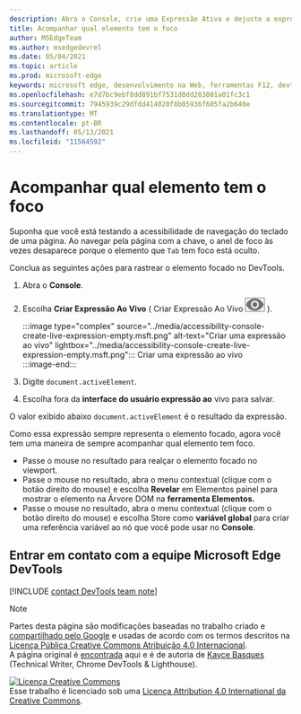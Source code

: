 ```yaml
---
description: Abra o Console, crie uma Expressão Ativa e dejuste a expressão como document.activeElement.
title: Acompanhar qual elemento tem o foco
author: MSEdgeTeam
ms.author: msedgedevrel
ms.date: 05/04/2021
ms.topic: article
ms.prod: microsoft-edge
keywords: microsoft edge, desenvolvimento na Web, ferramentas F12, devtools
ms.openlocfilehash: e7d7bc9ebf8dd891bf7531d8dd283801a01fc3c1
ms.sourcegitcommit: 7945939c29dfdd414020f8b05936f605fa2b640e
ms.translationtype: MT
ms.contentlocale: pt-BR
ms.lasthandoff: 05/13/2021
ms.locfileid: "11564592"
---
```

<!-- Copyright Kayce Basques 

   Licensed under the Apache License, Version 2.0 (the "License");
   you may not use this file except in compliance with the License.
   You may obtain a copy of the License at

       https://www.apache.org/licenses/LICENSE-2.0

   Unless required by applicable law or agreed to in writing, software
   distributed under the License is distributed on an "AS IS" BASIS,
   WITHOUT WARRANTIES OR CONDITIONS OF ANY KIND, either express or implied.
   See the License for the specific language governing permissions and
   limitations under the License.  -->  
# <a name="track-which-element-has-focus"></a>Acompanhar qual elemento tem o foco  

Suponha que você está testando a acessibilidade de navegação do teclado de uma página.  Ao navegar pela página com a chave, o anel de foco às vezes desaparece porque o elemento que `Tab` tem foco está oculto.  

Conclua as seguintes ações para rastrear o elemento focado no DevTools.  

1.  Abra o **Console**.  
1.  Escolha **Criar Expressão Ao Vivo** \( Criar Expressão Ao Vivo ![ ](../media/create-live-expression-icon.msft.png) \).  
    
    :::image type="complex" source="../media/accessibility-console-create-live-expression-empty.msft.png" alt-text="Criar uma expressão ao vivo" lightbox="../media/accessibility-console-create-live-expression-empty.msft.png":::
       Criar uma expressão ao vivo  
    :::image-end:::  
    
1.  Digite `document.activeElement`.  
1.  Escolha fora da **interface do usuário expressão ao** vivo para salvar.  
    
O valor exibido abaixo `document.activeElement` é o resultado da expressão.  

Como essa expressão sempre representa o elemento focado, agora você tem uma maneira de sempre acompanhar qual elemento tem foco.  

*   Passe o mouse no resultado para realçar o elemento focado no viewport.  
*   Passe o mouse no resultado, abra o menu contextual \(clique com o botão direito do mouse\) e escolha **Revelar** em Elementos painel para mostrar o elemento na Árvore DOM na **ferramenta Elementos.**  
*   Passe o mouse no resultado, abra o menu contextual \(clique com o botão direito do mouse\) e escolha Store como **variável global** para criar uma referência variável ao nó que você pode usar no **Console**.  

## <a name="getting-in-touch-with-the-microsoft-edge-devtools-team"></a>Entrar em contato com a equipe Microsoft Edge DevTools  

[!INCLUDE [contact DevTools team note](../includes/contact-devtools-team-note.md)]  

<!-- links -->  

> [!NOTE]
> Partes desta página são modificações baseadas no trabalho criado e [compartilhado pelo Google][GoogleSitePolicies] e usadas de acordo com os termos descritos na [Licença Pública Creative Commons Atribuição 4.0 Internacional][CCA4IL].  
> A página original é [encontrada](https://developers.google.com/web/tools/chrome-devtools/accessibility/focus) aqui e é de autoria de [Kayce Basques][KayceBasques] \(Technical Writer, Chrome DevTools \& Lighthouse\).  

[![Licença Creative Commons][CCby4Image]][CCA4IL]  
Esse trabalho é licenciado sob uma [Licença Attribution 4.0 International da Creative Commons][CCA4IL].  

[CCA4IL]: https://creativecommons.org/licenses/by/4.0  
[CCby4Image]: https://i.creativecommons.org/l/by/4.0/88x31.png  
[GoogleSitePolicies]: https://developers.google.com/terms/site-policies  
[KayceBasques]: https://developers.google.com/web/resources/contributors#kayce-basques  
